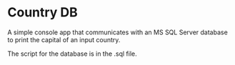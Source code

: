 # Country DB

A simple console app that communicates with an MS SQL Server database to print the capital of an input country.

The script for the database is in the .sql file.
